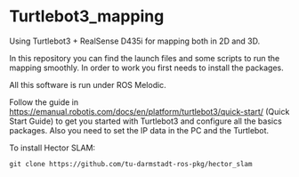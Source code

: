 # Turtlebot3_mapping
Using Turtlebot3 + RealSense D435i for mapping both in 2D and 3D.

In this repository you can find the launch files and some scripts to run the mapping smoothly. In order to work you first needs to install the packages. 

All this software is run under ROS Melodic.

Follow the guide in https://emanual.robotis.com/docs/en/platform/turtlebot3/quick-start/ (Quick Start Guide) to get you started with Turtlebot3 and configure all the basics packages. Also you need to set the IP data in the PC and the Turtlebot. 

To install Hector SLAM:

```
git clone https://github.com/tu-darmstadt-ros-pkg/hector_slam
```

